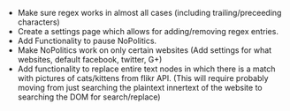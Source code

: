 * Make sure regex works in almost all cases (including trailing/preceeding characters)
* Create a settings page which allows for adding/removing regex entries.
* Add Functionality to pause NoPolitics.
* Make NoPolitics work on only certain websites (Add settings for what websites, default facebook, twitter, G+)
* Add functionality to replace entire text nodes in which there is a match with pictures of cats/kittens from flikr API. (This will require probably moving from just searching the plaintext innertext of the website to searching the DOM for search/replace)